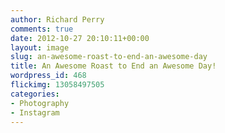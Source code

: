 ```yaml
---
author: Richard Perry
comments: true
date: 2012-10-27 20:10:11+00:00
layout: image
slug: an-awesome-roast-to-end-an-awesome-day
title: An Awesome Roast to End an Awesome Day!
wordpress_id: 468
flickimg: 13058497505
categories:
- Photography
- Instagram
---
```



